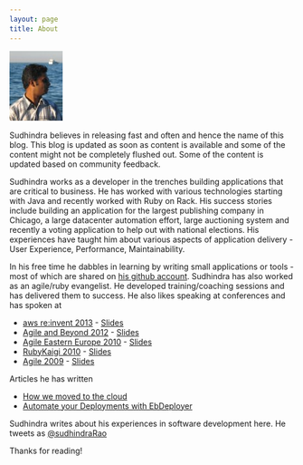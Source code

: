 ```yaml
---
layout: page
title: About
---
```


<p><img class="avatar" src="/images/me.png" alt="Sudhindra Rao" /></p>

Sudhindra believes in releasing fast and often and hence the name of this blog. This blog is updated as soon as content is available and some of the content might not be completely flushed out. Some of the content is updated based on community feedback.

Sudhindra works as a developer in the trenches building applications that are critical to business. He has worked with various technologies starting with Java and recently worked with Ruby on Rack.
His success stories include building an application for the largest publishing company in Chicago, a large datacenter automation effort, large auctioning system and recently a voting application to help out with national elections. His experiences have taught him about various aspects of application delivery - User Experience, Performance, Maintainability.

In his free time he dabbles in learning by writing small applications or tools - most of which are shared on [his github account](http://github.com/betarelease).
Sudhindra has also worked as an agile/ruby evangelist. He developed training/coaching sessions and has delivered them to success. He also likes speaking at conferences and has spoken at

- [aws re:invent 2013](http://www.confreaks.com/videos/4469-awsrei2013-aws-elastic-beanstalk-under-the-hood-dmg301) - [Slides](http://www.slideshare.net/AmazonWebServices/aws-elastic-beanstalk-under-the-hood-dmg301-aws-reinvent-2013-28428616)
- [Agile and Beyond 2012](http://agileandbeyond.org) - [Slides](http://betarelease.github.io/build_feedback/slides.html)
- [Agile Eastern Europe 2010](http://agileee.org) - [Slides](http://www.slideshare.net/releasebeta/making-feedback-visible)
- [RubyKaigi 2010](http://rubykaigi.org) - [Slides](http://www.slideshare.net/releasebeta/rocking-the-enterprise-with-ruby-rubykaigi-2010)
- [Agile 2009](http://agileconf.com) - [Slides](http://www.slideshare.net/releasebeta/mock-objectsinaction-paulocaroliandsudhindraraoagile2009final)

Articles he has written

- [How we moved to the cloud](http://www.thoughtworks.com/insights/blog/how-we-moved-cloud)
- [Automate your Deployments with EbDeployer](http://www.thoughtworks.com/insights/blog/ebdeployer-automate-your-deployments-aws-elastic-beanstalk)


Sudhindra writes about his experiences in software development here.
He tweets as [@sudhindraRao](http://twitter.com/sudhindraRao)

Thanks for reading!
